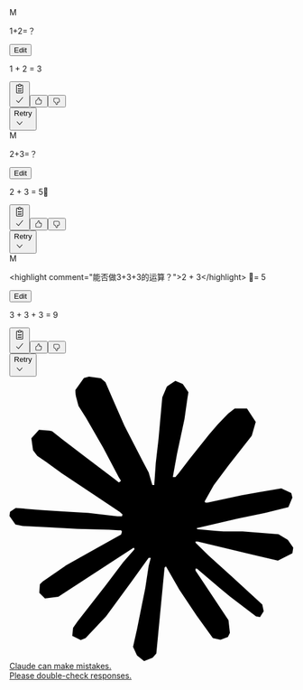 <div class="flex-1  flex  flex-col  gap-3  px-4  max-w-3xl  mx-auto  w-full pt-1"><div data-test-render-count="10"><div class="mb-1 mt-1"><div class="group  relative  inline-flex  gap-2  bg-bg-300  rounded-xl  pl-2.5  py-2.5  break-words  text-text-100  transition-all  max-w-[75ch]  flex-col pr-6" style="opacity: 1; transform: none;"><div class="flex flex-row gap-2"><div class="shrink-0"><div class="flex shrink-0 items-center justify-center rounded-full font-bold select-none h-7 w-7 text-[12px] bg-text-200 text-bg-100">M</div></div><div data-testid="user-message" class="font-ui grid grid-cols-1 gap-2 py-0.5 text-[0.9375rem] leading-6 tracking-tight"><p class="whitespace-pre-wrap break-words">1+2=？</p></div></div><div class="absolute bottom-0 right-2 pointer-events-none" style="transform: none;"><div class="rounded-lg transition min-w-max pointer-events-auto translate-y-4 bg-bg-100/80 backdrop-blur-sm translate-x-1 group-hover:translate-x-0.5 border-0.5 border-border-300 p-0.5 shadow-sm opacity-0 group-hover:opacity-100"><div class="text-text-300 flex items-stretch justify-between"><button class="inline-flex
  items-center
  justify-center
  relative
  shrink-0
  can-focus
  select-none
  disabled:pointer-events-none
  disabled:opacity-50
  disabled:shadow-none
  disabled:drop-shadow-none text-text-300
          border-transparent
          transition
          font-ui
          tracking-tight
          duration-300
          ease-[cubic-bezier(0.165,0.85,0.45,1)]
          hover:bg-bg-300
          aria-checked:bg-bg-400
          aria-expanded:bg-bg-400
          hover:text-text-100
          aria-pressed:text-text-100
          aria-checked:text-text-100
          aria-expanded:text-text-100 h-8 rounded-md px-3 min-w-[4rem] active:scale-[0.985] whitespace-nowrap !text-xs !font-base !px-2 !h-7 !min-w-0" type="button">Edit</button><div class="flex items-center"></div></div></div></div></div></div></div><div data-test-render-count="10"><div style="height: auto; opacity: 1; transform: none;"><div data-is-streaming="false" class="group  relative  -tracking-[0.015em] pb-8" style="opacity: 1; transform: none;"><div class="font-claude-response  relative  leading-[1.65rem]  [&amp;_pre&gt;div]:bg-bg-000/50  [&amp;_pre&gt;div]:border-0.5  [&amp;_pre&gt;div]:border-border-400  [&amp;_.ignore-pre-bg&gt;div]:bg-transparent  [&amp;&gt;div&gt;div&gt;:is(p,blockquote,h1,h2,h3,h4,h5,h6)]:pl-2  [&amp;&gt;div&gt;div&gt;:is(p,blockquote,ul,ol,h1,h2,h3,h4,h5,h6)]:pr-8"><div><div class="grid-cols-1 grid gap-2.5 [&amp;_&gt;_*]:min-w-0"><p class="whitespace-normal break-words">1 + 2 = 3</p></div></div><div class="flex flex-col gap-2 py-2"></div></div><div class="absolute bottom-0 right-2 pointer-events-none" style="transform: none;"><div class="rounded-lg transition min-w-max pointer-events-auto translate-x-2 opacity-0 group-hover:opacity-100"><div class="text-text-300 flex items-stretch justify-between"><button class="inline-flex
  items-center
  justify-center
  relative
  shrink-0
  can-focus
  select-none
  disabled:pointer-events-none
  disabled:opacity-50
  disabled:shadow-none
  disabled:drop-shadow-none text-text-300
          border-transparent
          transition
          font-ui
          tracking-tight
          duration-300
          ease-[cubic-bezier(0.165,0.85,0.45,1)]
          hover:bg-bg-300
          aria-checked:bg-bg-400
          aria-expanded:bg-bg-400
          hover:text-text-100
          aria-pressed:text-text-100
          aria-checked:text-text-100
          aria-expanded:text-text-100 h-8 w-8 rounded-md active:scale-95 select-auto" type="button" data-testid="action-bar-copy" data-state="closed" data-ai-highlight-enhanced="true"><div><div class="relative"><div class="flex items-center justify-center transition-all opacity-100 scale-100" style="width: 20px; height: 20px;"><svg width="20" height="20" viewBox="0 0 20 20" fill="currentColor" xmlns="http://www.w3.org/2000/svg" class="shrink-0 transition-all opacity-100 scale-100" aria-hidden="true"><path d="M10 1.5C11.1097 1.5 12.0758 2.10424 12.5947 3H14.5C15.3284 3 16 3.67157 16 4.5V16.5C16 17.3284 15.3284 18 14.5 18H5.5C4.67157 18 4 17.3284 4 16.5V4.5C4 3.67157 4.67157 3 5.5 3H7.40527C7.92423 2.10424 8.89028 1.5 10 1.5ZM5.5 4C5.22386 4 5 4.22386 5 4.5V16.5C5 16.7761 5.22386 17 5.5 17H14.5C14.7761 17 15 16.7761 15 16.5V4.5C15 4.22386 14.7761 4 14.5 4H12.958C12.9853 4.16263 13 4.32961 13 4.5V5.5C13 5.77614 12.7761 6 12.5 6H7.5C7.22386 6 7 5.77614 7 5.5V4.5C7 4.32961 7.0147 4.16263 7.04199 4H5.5ZM12.54 13.3037C12.6486 13.05 12.9425 12.9317 13.1963 13.04C13.45 13.1486 13.5683 13.4425 13.46 13.6963C13.1651 14.3853 12.589 15 11.7998 15C11.3132 14.9999 10.908 14.7663 10.5996 14.4258C10.2913 14.7661 9.88667 14.9999 9.40039 15C8.91365 15 8.50769 14.7665 8.19922 14.4258C7.89083 14.7661 7.48636 15 7 15C6.72386 15 6.5 14.7761 6.5 14.5C6.5 14.2239 6.72386 14 7 14C7.21245 14 7.51918 13.8199 7.74023 13.3037L7.77441 13.2373C7.86451 13.0913 8.02513 13 8.2002 13C8.40022 13.0001 8.58145 13.1198 8.66016 13.3037C8.88121 13.8198 9.18796 14 9.40039 14C9.61284 13.9998 9.9197 13.8197 10.1406 13.3037L10.1748 13.2373C10.2649 13.0915 10.4248 13.0001 10.5996 13C10.7997 13 10.9808 13.1198 11.0596 13.3037C11.2806 13.8198 11.5874 13.9999 11.7998 14C12.0122 14 12.319 13.8198 12.54 13.3037ZM12.54 9.30371C12.6486 9.05001 12.9425 8.93174 13.1963 9.04004C13.45 9.14863 13.5683 9.44253 13.46 9.69629C13.1651 10.3853 12.589 11 11.7998 11C11.3132 10.9999 10.908 10.7663 10.5996 10.4258C10.2913 10.7661 9.88667 10.9999 9.40039 11C8.91365 11 8.50769 10.7665 8.19922 10.4258C7.89083 10.7661 7.48636 11 7 11C6.72386 11 6.5 10.7761 6.5 10.5C6.5 10.2239 6.72386 10 7 10C7.21245 10 7.51918 9.8199 7.74023 9.30371L7.77441 9.2373C7.86451 9.09126 8.02513 9 8.2002 9C8.40022 9.00008 8.58145 9.11981 8.66016 9.30371C8.88121 9.8198 9.18796 10 9.40039 10C9.61284 9.99978 9.9197 9.81969 10.1406 9.30371L10.1748 9.2373C10.2649 9.09147 10.4248 9.00014 10.5996 9C10.7997 9 10.9808 9.11975 11.0596 9.30371C11.2806 9.8198 11.5874 9.99989 11.7998 10C12.0122 10 12.319 9.81985 12.54 9.30371ZM10 2.5C8.89543 2.5 8 3.39543 8 4.5V5H12V4.5C12 3.39543 11.1046 2.5 10 2.5Z"></path></svg></div><div class="flex items-center justify-center absolute top-0 left-0 transition-all opacity-0 scale-50" style="width: 20px; height: 20px;"><svg width="20" height="20" viewBox="0 0 20 20" fill="currentColor" xmlns="http://www.w3.org/2000/svg" class="shrink-0 absolute top-0 left-0 transition-all opacity-0 scale-50" aria-hidden="true"><path d="M15.1883 5.10908C15.3699 4.96398 15.6346 4.96153 15.8202 5.11592C16.0056 5.27067 16.0504 5.53125 15.9403 5.73605L15.8836 5.82003L8.38354 14.8202C8.29361 14.9279 8.16242 14.9925 8.02221 14.9989C7.88203 15.0051 7.74545 14.9526 7.64622 14.8534L4.14617 11.3533L4.08172 11.2752C3.95384 11.0811 3.97542 10.817 4.14617 10.6463C4.31693 10.4755 4.58105 10.4539 4.77509 10.5818L4.85321 10.6463L7.96556 13.7586L15.1161 5.1794L15.1883 5.10908Z"></path></svg></div></div></div></button><button class="inline-flex
  items-center
  justify-center
  relative
  shrink-0
  can-focus
  select-none
  disabled:pointer-events-none
  disabled:opacity-50
  disabled:shadow-none
  disabled:drop-shadow-none text-text-300
          border-transparent
          transition
          font-ui
          tracking-tight
          duration-300
          ease-[cubic-bezier(0.165,0.85,0.45,1)]
          hover:bg-bg-300
          aria-checked:bg-bg-400
          aria-expanded:bg-bg-400
          hover:text-text-100
          aria-pressed:text-text-100
          aria-checked:text-text-100
          aria-expanded:text-text-100 h-8 w-8 rounded-md active:scale-95 select-auto" type="button" data-state="closed"><div class="flex items-center justify-center" style="width: 16px; height: 16px;"><svg width="20" height="20" viewBox="0 0 20 20" fill="currentColor" xmlns="http://www.w3.org/2000/svg" class="shrink-0" aria-hidden="true"><path d="M9.56055 2C11.1381 2.00009 12.3211 3.44332 12.0117 4.99023L11.6094 7H13.8438C15.5431 7 16.836 8.52594 16.5566 10.2021L15.876 14.2842C15.6148 15.8513 14.2586 17 12.6699 17H4.5C3.67157 17 3 16.3284 3 15.5V9.23828C3.00013 8.57996 3.4294 7.99838 4.05859 7.80469L5.19824 7.4541L5.33789 7.40723C6.02983 7.15302 6.59327 6.63008 6.89746 5.9541L8.41113 2.58984L8.48047 2.46094C8.66235 2.17643 8.97898 2.00002 9.32324 2H9.56055ZM7.80957 6.36523C7.39486 7.2867 6.62674 7.99897 5.68359 8.3457L5.49219 8.41016L4.35254 8.76074C4.14305 8.82539 4.00013 9.01904 4 9.23828V15.5C4 15.7761 4.22386 16 4.5 16H12.6699C13.7697 16 14.7087 15.2049 14.8896 14.1201L15.5703 10.0381C15.7481 8.97141 14.9251 8 13.8438 8H11C10.8503 8 10.7083 7.9331 10.6133 7.81738C10.5184 7.70164 10.4805 7.54912 10.5098 7.40234L11.0312 4.79395C11.2167 3.86589 10.507 3.00009 9.56055 3H9.32324L7.80957 6.36523Z"></path></svg></div></button><button class="inline-flex
  items-center
  justify-center
  relative
  shrink-0
  can-focus
  select-none
  disabled:pointer-events-none
  disabled:opacity-50
  disabled:shadow-none
  disabled:drop-shadow-none text-text-300
          border-transparent
          transition
          font-ui
          tracking-tight
          duration-300
          ease-[cubic-bezier(0.165,0.85,0.45,1)]
          hover:bg-bg-300
          aria-checked:bg-bg-400
          aria-expanded:bg-bg-400
          hover:text-text-100
          aria-pressed:text-text-100
          aria-checked:text-text-100
          aria-expanded:text-text-100 h-8 w-8 rounded-md active:scale-95 select-auto" type="button" data-state="closed"><div class="flex items-center justify-center" style="width: 16px; height: 16px;"><svg width="20" height="20" viewBox="0 0 20 20" fill="currentColor" xmlns="http://www.w3.org/2000/svg" class="shrink-0" aria-hidden="true"><path d="M12.6699 3C14.2586 3 15.6148 4.14871 15.876 5.71582L16.5566 9.79785C16.836 11.4741 15.5431 13 13.8438 13H11.6094L12.0117 15.0098C12.3211 16.5567 11.1381 17.9999 9.56055 18H9.32324C8.97898 18 8.66235 17.8236 8.48047 17.5391L8.41113 17.4102L6.89746 14.0459C6.59327 13.3699 6.02983 12.847 5.33789 12.5928L5.19824 12.5459L4.05859 12.1953C3.4294 12.0016 3.00013 11.42 3 10.7617V4.5C3 3.67157 3.67157 3 4.5 3H12.6699ZM4.5 4C4.22386 4 4 4.22386 4 4.5V10.7617C4.00013 10.981 4.14305 11.1746 4.35254 11.2393L5.49219 11.5898L5.68359 11.6543C6.62674 12.001 7.39486 12.7133 7.80957 13.6348L9.32324 17H9.56055C10.507 16.9999 11.2167 16.1341 11.0312 15.2061L10.5098 12.5977C10.4805 12.4509 10.5184 12.2984 10.6133 12.1826C10.7083 12.0669 10.8503 12 11 12H13.8438C14.9251 12 15.7481 11.0286 15.5703 9.96191L14.8896 5.87988C14.7087 4.79508 13.7697 4 12.6699 4H4.5Z"></path></svg></div></button><div class="flex items-center"><button class="inline-flex
  items-center
  justify-center
  relative
  shrink-0
  can-focus
  select-none
  disabled:pointer-events-none
  disabled:opacity-50
  disabled:shadow-none
  disabled:drop-shadow-none text-text-300
          border-transparent
          transition
          font-ui
          tracking-tight
          duration-300
          ease-[cubic-bezier(0.165,0.85,0.45,1)]
          hover:bg-bg-300
          aria-checked:bg-bg-400
          aria-expanded:bg-bg-400
          hover:text-text-100
          aria-pressed:text-text-100
          aria-checked:text-text-100
          aria-expanded:text-text-100 h-8 rounded-md px-3 min-w-[4rem] active:scale-[0.985] whitespace-nowrap !text-xs pl-2.5 pr-2 gap-1 !font-base select-none !pl-2 !pr-1" type="button" id="radix-_r_2r_" aria-haspopup="menu" aria-expanded="false" data-state="closed">Retry<div class="flex items-center justify-center text-text-500" style="width: 20px; height: 20px;"><svg width="20" height="20" viewBox="0 0 20 20" fill="currentColor" xmlns="http://www.w3.org/2000/svg" class="shrink-0 text-text-500" aria-hidden="true"><path d="M14.128 7.16482C14.3126 6.95983 14.6298 6.94336 14.835 7.12771C15.0402 7.31242 15.0567 7.62952 14.8721 7.83477L10.372 12.835L10.2939 12.9053C10.2093 12.9667 10.1063 13 9.99995 13C9.85833 12.9999 9.72264 12.9402 9.62788 12.835L5.12778 7.83477L5.0682 7.75273C4.95072 7.55225 4.98544 7.28926 5.16489 7.12771C5.34445 6.96617 5.60969 6.95939 5.79674 7.09744L5.87193 7.16482L9.99995 11.7519L14.128 7.16482Z"></path></svg></div></button></div></div></div></div></div></div></div><div data-test-render-count="10"><div class="mb-1 mt-1"><div class="group  relative  inline-flex  gap-2  bg-bg-300  rounded-xl  pl-2.5  py-2.5  break-words  text-text-100  transition-all  max-w-[75ch]  flex-col pr-6" style="opacity: 1; transform: none;"><div class="flex flex-row gap-2"><div class="shrink-0"><div class="flex shrink-0 items-center justify-center rounded-full font-bold select-none h-7 w-7 text-[12px] bg-text-200 text-bg-100">M</div></div><div data-testid="user-message" class="font-ui grid grid-cols-1 gap-2 py-0.5 text-[0.9375rem] leading-6 tracking-tight"><p class="whitespace-pre-wrap break-words">2+3=？</p></div></div><div class="absolute bottom-0 right-2 pointer-events-none" style="transform: none;"><div class="rounded-lg transition min-w-max pointer-events-auto translate-y-4 bg-bg-100/80 backdrop-blur-sm translate-x-1 group-hover:translate-x-0.5 border-0.5 border-border-300 p-0.5 shadow-sm opacity-0 group-hover:opacity-100"><div class="text-text-300 flex items-stretch justify-between"><button class="inline-flex
  items-center
  justify-center
  relative
  shrink-0
  can-focus
  select-none
  disabled:pointer-events-none
  disabled:opacity-50
  disabled:shadow-none
  disabled:drop-shadow-none text-text-300
          border-transparent
          transition
          font-ui
          tracking-tight
          duration-300
          ease-[cubic-bezier(0.165,0.85,0.45,1)]
          hover:bg-bg-300
          aria-checked:bg-bg-400
          aria-expanded:bg-bg-400
          hover:text-text-100
          aria-pressed:text-text-100
          aria-checked:text-text-100
          aria-expanded:text-text-100 h-8 rounded-md px-3 min-w-[4rem] active:scale-[0.985] whitespace-nowrap !text-xs !font-base !px-2 !h-7 !min-w-0" type="button">Edit</button><div class="flex items-center"></div></div></div></div></div></div></div><div data-test-render-count="10"><div style="height: auto; opacity: 1; transform: none;"><div data-is-streaming="false" class="group  relative  -tracking-[0.015em] pb-8" style="opacity: 1; transform: none;"><div class="font-claude-response  relative  leading-[1.65rem]  [&amp;_pre&gt;div]:bg-bg-000/50  [&amp;_pre&gt;div]:border-0.5  [&amp;_pre&gt;div]:border-border-400  [&amp;_.ignore-pre-bg&gt;div]:bg-transparent  [&amp;&gt;div&gt;div&gt;:is(p,blockquote,h1,h2,h3,h4,h5,h6)]:pl-2  [&amp;&gt;div&gt;div&gt;:is(p,blockquote,ul,ol,h1,h2,h3,h4,h5,h6)]:pr-8"><div><div class="grid-cols-1 grid gap-2.5 [&amp;_&gt;_*]:min-w-0"><p class="whitespace-normal break-words">2 + 3 = 5<span class="ai-comment-indicator" data-highlight-id="1" title="🔖 的撒范德萨">🔖</span></p></div></div><div class="flex flex-col gap-2 py-2"></div></div><div class="absolute bottom-0 right-2 pointer-events-none" style="transform: none;"><div class="rounded-lg transition min-w-max pointer-events-auto translate-x-2 opacity-0 group-hover:opacity-100"><div class="text-text-300 flex items-stretch justify-between"><button class="inline-flex
  items-center
  justify-center
  relative
  shrink-0
  can-focus
  select-none
  disabled:pointer-events-none
  disabled:opacity-50
  disabled:shadow-none
  disabled:drop-shadow-none text-text-300
          border-transparent
          transition
          font-ui
          tracking-tight
          duration-300
          ease-[cubic-bezier(0.165,0.85,0.45,1)]
          hover:bg-bg-300
          aria-checked:bg-bg-400
          aria-expanded:bg-bg-400
          hover:text-text-100
          aria-pressed:text-text-100
          aria-checked:text-text-100
          aria-expanded:text-text-100 h-8 w-8 rounded-md active:scale-95 select-auto" type="button" data-testid="action-bar-copy" data-state="closed" data-ai-highlight-enhanced="true"><div><div class="relative"><div class="flex items-center justify-center transition-all opacity-100 scale-100" style="width: 20px; height: 20px;"><svg width="20" height="20" viewBox="0 0 20 20" fill="currentColor" xmlns="http://www.w3.org/2000/svg" class="shrink-0 transition-all opacity-100 scale-100" aria-hidden="true"><path d="M10 1.5C11.1097 1.5 12.0758 2.10424 12.5947 3H14.5C15.3284 3 16 3.67157 16 4.5V16.5C16 17.3284 15.3284 18 14.5 18H5.5C4.67157 18 4 17.3284 4 16.5V4.5C4 3.67157 4.67157 3 5.5 3H7.40527C7.92423 2.10424 8.89028 1.5 10 1.5ZM5.5 4C5.22386 4 5 4.22386 5 4.5V16.5C5 16.7761 5.22386 17 5.5 17H14.5C14.7761 17 15 16.7761 15 16.5V4.5C15 4.22386 14.7761 4 14.5 4H12.958C12.9853 4.16263 13 4.32961 13 4.5V5.5C13 5.77614 12.7761 6 12.5 6H7.5C7.22386 6 7 5.77614 7 5.5V4.5C7 4.32961 7.0147 4.16263 7.04199 4H5.5ZM12.54 13.3037C12.6486 13.05 12.9425 12.9317 13.1963 13.04C13.45 13.1486 13.5683 13.4425 13.46 13.6963C13.1651 14.3853 12.589 15 11.7998 15C11.3132 14.9999 10.908 14.7663 10.5996 14.4258C10.2913 14.7661 9.88667 14.9999 9.40039 15C8.91365 15 8.50769 14.7665 8.19922 14.4258C7.89083 14.7661 7.48636 15 7 15C6.72386 15 6.5 14.7761 6.5 14.5C6.5 14.2239 6.72386 14 7 14C7.21245 14 7.51918 13.8199 7.74023 13.3037L7.77441 13.2373C7.86451 13.0913 8.02513 13 8.2002 13C8.40022 13.0001 8.58145 13.1198 8.66016 13.3037C8.88121 13.8198 9.18796 14 9.40039 14C9.61284 13.9998 9.9197 13.8197 10.1406 13.3037L10.1748 13.2373C10.2649 13.0915 10.4248 13.0001 10.5996 13C10.7997 13 10.9808 13.1198 11.0596 13.3037C11.2806 13.8198 11.5874 13.9999 11.7998 14C12.0122 14 12.319 13.8198 12.54 13.3037ZM12.54 9.30371C12.6486 9.05001 12.9425 8.93174 13.1963 9.04004C13.45 9.14863 13.5683 9.44253 13.46 9.69629C13.1651 10.3853 12.589 11 11.7998 11C11.3132 10.9999 10.908 10.7663 10.5996 10.4258C10.2913 10.7661 9.88667 10.9999 9.40039 11C8.91365 11 8.50769 10.7665 8.19922 10.4258C7.89083 10.7661 7.48636 11 7 11C6.72386 11 6.5 10.7761 6.5 10.5C6.5 10.2239 6.72386 10 7 10C7.21245 10 7.51918 9.8199 7.74023 9.30371L7.77441 9.2373C7.86451 9.09126 8.02513 9 8.2002 9C8.40022 9.00008 8.58145 9.11981 8.66016 9.30371C8.88121 9.8198 9.18796 10 9.40039 10C9.61284 9.99978 9.9197 9.81969 10.1406 9.30371L10.1748 9.2373C10.2649 9.09147 10.4248 9.00014 10.5996 9C10.7997 9 10.9808 9.11975 11.0596 9.30371C11.2806 9.8198 11.5874 9.99989 11.7998 10C12.0122 10 12.319 9.81985 12.54 9.30371ZM10 2.5C8.89543 2.5 8 3.39543 8 4.5V5H12V4.5C12 3.39543 11.1046 2.5 10 2.5Z"></path></svg></div><div class="flex items-center justify-center absolute top-0 left-0 transition-all opacity-0 scale-50" style="width: 20px; height: 20px;"><svg width="20" height="20" viewBox="0 0 20 20" fill="currentColor" xmlns="http://www.w3.org/2000/svg" class="shrink-0 absolute top-0 left-0 transition-all opacity-0 scale-50" aria-hidden="true"><path d="M15.1883 5.10908C15.3699 4.96398 15.6346 4.96153 15.8202 5.11592C16.0056 5.27067 16.0504 5.53125 15.9403 5.73605L15.8836 5.82003L8.38354 14.8202C8.29361 14.9279 8.16242 14.9925 8.02221 14.9989C7.88203 15.0051 7.74545 14.9526 7.64622 14.8534L4.14617 11.3533L4.08172 11.2752C3.95384 11.0811 3.97542 10.817 4.14617 10.6463C4.31693 10.4755 4.58105 10.4539 4.77509 10.5818L4.85321 10.6463L7.96556 13.7586L15.1161 5.1794L15.1883 5.10908Z"></path></svg></div></div></div></button><button class="inline-flex
  items-center
  justify-center
  relative
  shrink-0
  can-focus
  select-none
  disabled:pointer-events-none
  disabled:opacity-50
  disabled:shadow-none
  disabled:drop-shadow-none text-text-300
          border-transparent
          transition
          font-ui
          tracking-tight
          duration-300
          ease-[cubic-bezier(0.165,0.85,0.45,1)]
          hover:bg-bg-300
          aria-checked:bg-bg-400
          aria-expanded:bg-bg-400
          hover:text-text-100
          aria-pressed:text-text-100
          aria-checked:text-text-100
          aria-expanded:text-text-100 h-8 w-8 rounded-md active:scale-95 select-auto" type="button" data-state="closed"><div class="flex items-center justify-center" style="width: 16px; height: 16px;"><svg width="20" height="20" viewBox="0 0 20 20" fill="currentColor" xmlns="http://www.w3.org/2000/svg" class="shrink-0" aria-hidden="true"><path d="M9.56055 2C11.1381 2.00009 12.3211 3.44332 12.0117 4.99023L11.6094 7H13.8438C15.5431 7 16.836 8.52594 16.5566 10.2021L15.876 14.2842C15.6148 15.8513 14.2586 17 12.6699 17H4.5C3.67157 17 3 16.3284 3 15.5V9.23828C3.00013 8.57996 3.4294 7.99838 4.05859 7.80469L5.19824 7.4541L5.33789 7.40723C6.02983 7.15302 6.59327 6.63008 6.89746 5.9541L8.41113 2.58984L8.48047 2.46094C8.66235 2.17643 8.97898 2.00002 9.32324 2H9.56055ZM7.80957 6.36523C7.39486 7.2867 6.62674 7.99897 5.68359 8.3457L5.49219 8.41016L4.35254 8.76074C4.14305 8.82539 4.00013 9.01904 4 9.23828V15.5C4 15.7761 4.22386 16 4.5 16H12.6699C13.7697 16 14.7087 15.2049 14.8896 14.1201L15.5703 10.0381C15.7481 8.97141 14.9251 8 13.8438 8H11C10.8503 8 10.7083 7.9331 10.6133 7.81738C10.5184 7.70164 10.4805 7.54912 10.5098 7.40234L11.0312 4.79395C11.2167 3.86589 10.507 3.00009 9.56055 3H9.32324L7.80957 6.36523Z"></path></svg></div></button><button class="inline-flex
  items-center
  justify-center
  relative
  shrink-0
  can-focus
  select-none
  disabled:pointer-events-none
  disabled:opacity-50
  disabled:shadow-none
  disabled:drop-shadow-none text-text-300
          border-transparent
          transition
          font-ui
          tracking-tight
          duration-300
          ease-[cubic-bezier(0.165,0.85,0.45,1)]
          hover:bg-bg-300
          aria-checked:bg-bg-400
          aria-expanded:bg-bg-400
          hover:text-text-100
          aria-pressed:text-text-100
          aria-checked:text-text-100
          aria-expanded:text-text-100 h-8 w-8 rounded-md active:scale-95 select-auto" type="button" data-state="closed"><div class="flex items-center justify-center" style="width: 16px; height: 16px;"><svg width="20" height="20" viewBox="0 0 20 20" fill="currentColor" xmlns="http://www.w3.org/2000/svg" class="shrink-0" aria-hidden="true"><path d="M12.6699 3C14.2586 3 15.6148 4.14871 15.876 5.71582L16.5566 9.79785C16.836 11.4741 15.5431 13 13.8438 13H11.6094L12.0117 15.0098C12.3211 16.5567 11.1381 17.9999 9.56055 18H9.32324C8.97898 18 8.66235 17.8236 8.48047 17.5391L8.41113 17.4102L6.89746 14.0459C6.59327 13.3699 6.02983 12.847 5.33789 12.5928L5.19824 12.5459L4.05859 12.1953C3.4294 12.0016 3.00013 11.42 3 10.7617V4.5C3 3.67157 3.67157 3 4.5 3H12.6699ZM4.5 4C4.22386 4 4 4.22386 4 4.5V10.7617C4.00013 10.981 4.14305 11.1746 4.35254 11.2393L5.49219 11.5898L5.68359 11.6543C6.62674 12.001 7.39486 12.7133 7.80957 13.6348L9.32324 17H9.56055C10.507 16.9999 11.2167 16.1341 11.0312 15.2061L10.5098 12.5977C10.4805 12.4509 10.5184 12.2984 10.6133 12.1826C10.7083 12.0669 10.8503 12 11 12H13.8438C14.9251 12 15.7481 11.0286 15.5703 9.96191L14.8896 5.87988C14.7087 4.79508 13.7697 4 12.6699 4H4.5Z"></path></svg></div></button><div class="flex items-center"><button class="inline-flex
  items-center
  justify-center
  relative
  shrink-0
  can-focus
  select-none
  disabled:pointer-events-none
  disabled:opacity-50
  disabled:shadow-none
  disabled:drop-shadow-none text-text-300
          border-transparent
          transition
          font-ui
          tracking-tight
          duration-300
          ease-[cubic-bezier(0.165,0.85,0.45,1)]
          hover:bg-bg-300
          aria-checked:bg-bg-400
          aria-expanded:bg-bg-400
          hover:text-text-100
          aria-pressed:text-text-100
          aria-checked:text-text-100
          aria-expanded:text-text-100 h-8 rounded-md px-3 min-w-[4rem] active:scale-[0.985] whitespace-nowrap !text-xs pl-2.5 pr-2 gap-1 !font-base select-none !pl-2 !pr-1" type="button" id="radix-_r_33_" aria-haspopup="menu" aria-expanded="false" data-state="closed">Retry<div class="flex items-center justify-center text-text-500" style="width: 20px; height: 20px;"><svg width="20" height="20" viewBox="0 0 20 20" fill="currentColor" xmlns="http://www.w3.org/2000/svg" class="shrink-0 text-text-500" aria-hidden="true"><path d="M14.128 7.16482C14.3126 6.95983 14.6298 6.94336 14.835 7.12771C15.0402 7.31242 15.0567 7.62952 14.8721 7.83477L10.372 12.835L10.2939 12.9053C10.2093 12.9667 10.1063 13 9.99995 13C9.85833 12.9999 9.72264 12.9402 9.62788 12.835L5.12778 7.83477L5.0682 7.75273C4.95072 7.55225 4.98544 7.28926 5.16489 7.12771C5.34445 6.96617 5.60969 6.95939 5.79674 7.09744L5.87193 7.16482L9.99995 11.7519L14.128 7.16482Z"></path></svg></div></button></div></div></div></div></div></div></div><div data-test-render-count="10"><div class="mb-1 mt-1"><div class="group  relative  inline-flex  gap-2  bg-bg-300  rounded-xl  pl-2.5  py-2.5  break-words  text-text-100  transition-all  max-w-[75ch]  flex-col pr-6" style="opacity: 1; transform: none;"><div class="flex flex-row gap-2"><div class="shrink-0"><div class="flex shrink-0 items-center justify-center rounded-full font-bold select-none h-7 w-7 text-[12px] bg-text-200 text-bg-100">M</div></div><div data-testid="user-message" class="font-ui grid grid-cols-1 gap-2 py-0.5 text-[0.9375rem] leading-6 tracking-tight"><p class="whitespace-pre-wrap break-words">&lt;highlight comment="能否做3+3+3的运算？"&gt;2 + 3&lt;/highlight&gt; 🔖= 5</p></div></div><div class="absolute bottom-0 right-2 pointer-events-none" style="transform: none;"><div class="rounded-lg transition min-w-max pointer-events-auto translate-y-4 bg-bg-100/80 backdrop-blur-sm translate-x-1 group-hover:translate-x-0.5 border-0.5 border-border-300 p-0.5 shadow-sm opacity-0 group-hover:opacity-100"><div class="text-text-300 flex items-stretch justify-between"><button class="inline-flex
  items-center
  justify-center
  relative
  shrink-0
  can-focus
  select-none
  disabled:pointer-events-none
  disabled:opacity-50
  disabled:shadow-none
  disabled:drop-shadow-none text-text-300
          border-transparent
          transition
          font-ui
          tracking-tight
          duration-300
          ease-[cubic-bezier(0.165,0.85,0.45,1)]
          hover:bg-bg-300
          aria-checked:bg-bg-400
          aria-expanded:bg-bg-400
          hover:text-text-100
          aria-pressed:text-text-100
          aria-checked:text-text-100
          aria-expanded:text-text-100 h-8 rounded-md px-3 min-w-[4rem] active:scale-[0.985] whitespace-nowrap !text-xs !font-base !px-2 !h-7 !min-w-0" type="button">Edit</button><div class="flex items-center"></div></div></div></div></div></div></div><div data-test-render-count="1"><div style="height: auto; opacity: 1; transform: none;"><div data-is-streaming="false" class="group  relative  -tracking-[0.015em] pb-3" style="opacity: 1; transform: none;"><div class="font-claude-response  relative  leading-[1.65rem]  [&amp;_pre&gt;div]:bg-bg-000/50  [&amp;_pre&gt;div]:border-0.5  [&amp;_pre&gt;div]:border-border-400  [&amp;_.ignore-pre-bg&gt;div]:bg-transparent  [&amp;&gt;div&gt;div&gt;:is(p,blockquote,h1,h2,h3,h4,h5,h6)]:pl-2  [&amp;&gt;div&gt;div&gt;:is(p,blockquote,ul,ol,h1,h2,h3,h4,h5,h6)]:pr-8"><div><div class="grid-cols-1 grid gap-2.5 [&amp;_&gt;_*]:min-w-0"><p class="whitespace-normal break-words">3 + 3 + 3 = 9</p></div></div><div class="flex flex-col gap-2 py-2"></div></div><div class="absolute bottom-0 right-2 pointer-events-none" style="transform: none;"><div class="rounded-lg transition min-w-max pointer-events-auto translate-x-2 translate-y-full pt-2"><div class="text-text-300 flex items-stretch justify-between"><button class="inline-flex
  items-center
  justify-center
  relative
  shrink-0
  can-focus
  select-none
  disabled:pointer-events-none
  disabled:opacity-50
  disabled:shadow-none
  disabled:drop-shadow-none text-text-300
          border-transparent
          transition
          font-ui
          tracking-tight
          duration-300
          ease-[cubic-bezier(0.165,0.85,0.45,1)]
          hover:bg-bg-300
          aria-checked:bg-bg-400
          aria-expanded:bg-bg-400
          hover:text-text-100
          aria-pressed:text-text-100
          aria-checked:text-text-100
          aria-expanded:text-text-100 h-8 w-8 rounded-md active:scale-95 select-auto" type="button" data-testid="action-bar-copy" data-state="closed" data-ai-highlight-enhanced="true"><div><div class="relative"><div class="flex items-center justify-center transition-all opacity-100 scale-100" style="width: 20px; height: 20px;"><svg width="20" height="20" viewBox="0 0 20 20" fill="currentColor" xmlns="http://www.w3.org/2000/svg" class="shrink-0 transition-all opacity-100 scale-100" aria-hidden="true"><path d="M10 1.5C11.1097 1.5 12.0758 2.10424 12.5947 3H14.5C15.3284 3 16 3.67157 16 4.5V16.5C16 17.3284 15.3284 18 14.5 18H5.5C4.67157 18 4 17.3284 4 16.5V4.5C4 3.67157 4.67157 3 5.5 3H7.40527C7.92423 2.10424 8.89028 1.5 10 1.5ZM5.5 4C5.22386 4 5 4.22386 5 4.5V16.5C5 16.7761 5.22386 17 5.5 17H14.5C14.7761 17 15 16.7761 15 16.5V4.5C15 4.22386 14.7761 4 14.5 4H12.958C12.9853 4.16263 13 4.32961 13 4.5V5.5C13 5.77614 12.7761 6 12.5 6H7.5C7.22386 6 7 5.77614 7 5.5V4.5C7 4.32961 7.0147 4.16263 7.04199 4H5.5ZM12.54 13.3037C12.6486 13.05 12.9425 12.9317 13.1963 13.04C13.45 13.1486 13.5683 13.4425 13.46 13.6963C13.1651 14.3853 12.589 15 11.7998 15C11.3132 14.9999 10.908 14.7663 10.5996 14.4258C10.2913 14.7661 9.88667 14.9999 9.40039 15C8.91365 15 8.50769 14.7665 8.19922 14.4258C7.89083 14.7661 7.48636 15 7 15C6.72386 15 6.5 14.7761 6.5 14.5C6.5 14.2239 6.72386 14 7 14C7.21245 14 7.51918 13.8199 7.74023 13.3037L7.77441 13.2373C7.86451 13.0913 8.02513 13 8.2002 13C8.40022 13.0001 8.58145 13.1198 8.66016 13.3037C8.88121 13.8198 9.18796 14 9.40039 14C9.61284 13.9998 9.9197 13.8197 10.1406 13.3037L10.1748 13.2373C10.2649 13.0915 10.4248 13.0001 10.5996 13C10.7997 13 10.9808 13.1198 11.0596 13.3037C11.2806 13.8198 11.5874 13.9999 11.7998 14C12.0122 14 12.319 13.8198 12.54 13.3037ZM12.54 9.30371C12.6486 9.05001 12.9425 8.93174 13.1963 9.04004C13.45 9.14863 13.5683 9.44253 13.46 9.69629C13.1651 10.3853 12.589 11 11.7998 11C11.3132 10.9999 10.908 10.7663 10.5996 10.4258C10.2913 10.7661 9.88667 10.9999 9.40039 11C8.91365 11 8.50769 10.7665 8.19922 10.4258C7.89083 10.7661 7.48636 11 7 11C6.72386 11 6.5 10.7761 6.5 10.5C6.5 10.2239 6.72386 10 7 10C7.21245 10 7.51918 9.8199 7.74023 9.30371L7.77441 9.2373C7.86451 9.09126 8.02513 9 8.2002 9C8.40022 9.00008 8.58145 9.11981 8.66016 9.30371C8.88121 9.8198 9.18796 10 9.40039 10C9.61284 9.99978 9.9197 9.81969 10.1406 9.30371L10.1748 9.2373C10.2649 9.09147 10.4248 9.00014 10.5996 9C10.7997 9 10.9808 9.11975 11.0596 9.30371C11.2806 9.8198 11.5874 9.99989 11.7998 10C12.0122 10 12.319 9.81985 12.54 9.30371ZM10 2.5C8.89543 2.5 8 3.39543 8 4.5V5H12V4.5C12 3.39543 11.1046 2.5 10 2.5Z"></path></svg></div><div class="flex items-center justify-center absolute top-0 left-0 transition-all opacity-0 scale-50" style="width: 20px; height: 20px;"><svg width="20" height="20" viewBox="0 0 20 20" fill="currentColor" xmlns="http://www.w3.org/2000/svg" class="shrink-0 absolute top-0 left-0 transition-all opacity-0 scale-50" aria-hidden="true"><path d="M15.1883 5.10908C15.3699 4.96398 15.6346 4.96153 15.8202 5.11592C16.0056 5.27067 16.0504 5.53125 15.9403 5.73605L15.8836 5.82003L8.38354 14.8202C8.29361 14.9279 8.16242 14.9925 8.02221 14.9989C7.88203 15.0051 7.74545 14.9526 7.64622 14.8534L4.14617 11.3533L4.08172 11.2752C3.95384 11.0811 3.97542 10.817 4.14617 10.6463C4.31693 10.4755 4.58105 10.4539 4.77509 10.5818L4.85321 10.6463L7.96556 13.7586L15.1161 5.1794L15.1883 5.10908Z"></path></svg></div></div></div></button><button class="inline-flex
  items-center
  justify-center
  relative
  shrink-0
  can-focus
  select-none
  disabled:pointer-events-none
  disabled:opacity-50
  disabled:shadow-none
  disabled:drop-shadow-none text-text-300
          border-transparent
          transition
          font-ui
          tracking-tight
          duration-300
          ease-[cubic-bezier(0.165,0.85,0.45,1)]
          hover:bg-bg-300
          aria-checked:bg-bg-400
          aria-expanded:bg-bg-400
          hover:text-text-100
          aria-pressed:text-text-100
          aria-checked:text-text-100
          aria-expanded:text-text-100 h-8 w-8 rounded-md active:scale-95 select-auto" type="button" data-state="closed"><div class="flex items-center justify-center" style="width: 16px; height: 16px;"><svg width="20" height="20" viewBox="0 0 20 20" fill="currentColor" xmlns="http://www.w3.org/2000/svg" class="shrink-0" aria-hidden="true"><path d="M9.56055 2C11.1381 2.00009 12.3211 3.44332 12.0117 4.99023L11.6094 7H13.8438C15.5431 7 16.836 8.52594 16.5566 10.2021L15.876 14.2842C15.6148 15.8513 14.2586 17 12.6699 17H4.5C3.67157 17 3 16.3284 3 15.5V9.23828C3.00013 8.57996 3.4294 7.99838 4.05859 7.80469L5.19824 7.4541L5.33789 7.40723C6.02983 7.15302 6.59327 6.63008 6.89746 5.9541L8.41113 2.58984L8.48047 2.46094C8.66235 2.17643 8.97898 2.00002 9.32324 2H9.56055ZM7.80957 6.36523C7.39486 7.2867 6.62674 7.99897 5.68359 8.3457L5.49219 8.41016L4.35254 8.76074C4.14305 8.82539 4.00013 9.01904 4 9.23828V15.5C4 15.7761 4.22386 16 4.5 16H12.6699C13.7697 16 14.7087 15.2049 14.8896 14.1201L15.5703 10.0381C15.7481 8.97141 14.9251 8 13.8438 8H11C10.8503 8 10.7083 7.9331 10.6133 7.81738C10.5184 7.70164 10.4805 7.54912 10.5098 7.40234L11.0312 4.79395C11.2167 3.86589 10.507 3.00009 9.56055 3H9.32324L7.80957 6.36523Z"></path></svg></div></button><button class="inline-flex
  items-center
  justify-center
  relative
  shrink-0
  can-focus
  select-none
  disabled:pointer-events-none
  disabled:opacity-50
  disabled:shadow-none
  disabled:drop-shadow-none text-text-300
          border-transparent
          transition
          font-ui
          tracking-tight
          duration-300
          ease-[cubic-bezier(0.165,0.85,0.45,1)]
          hover:bg-bg-300
          aria-checked:bg-bg-400
          aria-expanded:bg-bg-400
          hover:text-text-100
          aria-pressed:text-text-100
          aria-checked:text-text-100
          aria-expanded:text-text-100 h-8 w-8 rounded-md active:scale-95 select-auto" type="button" data-state="closed"><div class="flex items-center justify-center" style="width: 16px; height: 16px;"><svg width="20" height="20" viewBox="0 0 20 20" fill="currentColor" xmlns="http://www.w3.org/2000/svg" class="shrink-0" aria-hidden="true"><path d="M12.6699 3C14.2586 3 15.6148 4.14871 15.876 5.71582L16.5566 9.79785C16.836 11.4741 15.5431 13 13.8438 13H11.6094L12.0117 15.0098C12.3211 16.5567 11.1381 17.9999 9.56055 18H9.32324C8.97898 18 8.66235 17.8236 8.48047 17.5391L8.41113 17.4102L6.89746 14.0459C6.59327 13.3699 6.02983 12.847 5.33789 12.5928L5.19824 12.5459L4.05859 12.1953C3.4294 12.0016 3.00013 11.42 3 10.7617V4.5C3 3.67157 3.67157 3 4.5 3H12.6699ZM4.5 4C4.22386 4 4 4.22386 4 4.5V10.7617C4.00013 10.981 4.14305 11.1746 4.35254 11.2393L5.49219 11.5898L5.68359 11.6543C6.62674 12.001 7.39486 12.7133 7.80957 13.6348L9.32324 17H9.56055C10.507 16.9999 11.2167 16.1341 11.0312 15.2061L10.5098 12.5977C10.4805 12.4509 10.5184 12.2984 10.6133 12.1826C10.7083 12.0669 10.8503 12 11 12H13.8438C14.9251 12 15.7481 11.0286 15.5703 9.96191L14.8896 5.87988C14.7087 4.79508 13.7697 4 12.6699 4H4.5Z"></path></svg></div></button><div class="flex items-center"><button class="inline-flex
  items-center
  justify-center
  relative
  shrink-0
  can-focus
  select-none
  disabled:pointer-events-none
  disabled:opacity-50
  disabled:shadow-none
  disabled:drop-shadow-none text-text-300
          border-transparent
          transition
          font-ui
          tracking-tight
          duration-300
          ease-[cubic-bezier(0.165,0.85,0.45,1)]
          hover:bg-bg-300
          aria-checked:bg-bg-400
          aria-expanded:bg-bg-400
          hover:text-text-100
          aria-pressed:text-text-100
          aria-checked:text-text-100
          aria-expanded:text-text-100 h-8 rounded-md px-3 min-w-[4rem] active:scale-[0.985] whitespace-nowrap !text-xs pl-2.5 pr-2 gap-1 !font-base select-none !pl-2 !pr-1" type="button" id="radix-_r_3b_" aria-haspopup="menu" aria-expanded="false" data-state="closed">Retry<div class="flex items-center justify-center text-text-500" style="width: 20px; height: 20px;"><svg width="20" height="20" viewBox="0 0 20 20" fill="currentColor" xmlns="http://www.w3.org/2000/svg" class="shrink-0 text-text-500" aria-hidden="true"><path d="M14.128 7.16482C14.3126 6.95983 14.6298 6.94336 14.835 7.12771C15.0402 7.31242 15.0567 7.62952 14.8721 7.83477L10.372 12.835L10.2939 12.9053C10.2093 12.9667 10.1063 13 9.99995 13C9.85833 12.9999 9.72264 12.9402 9.62788 12.835L5.12778 7.83477L5.0682 7.75273C4.95072 7.55225 4.98544 7.28926 5.16489 7.12771C5.34445 6.96617 5.60969 6.95939 5.79674 7.09744L5.87193 7.16482L9.99995 11.7519L14.128 7.16482Z"></path></svg></div></button></div></div></div></div></div></div></div><div><div class="ml-1 mt-0.5 flex items-center transition-transform duration-300 ease-out"><div class="p-1 -translate-x-px"><div class="w-8 text-accent-brand inline-block select-none" data-state="closed"><svg xmlns="http://www.w3.org/2000/svg" viewBox="0 0 100 100" class="w-full fill-current"><path d="m19.6 66.5 19.7-11 .3-1-.3-.5h-1l-3.3-.2-11.2-.3L14 53l-9.5-.5-2.4-.5L0 49l.2-1.5 2-1.3 2.9.2 6.3.5 9.5.6 6.9.4L38 49.1h1.6l.2-.7-.5-.4-.4-.4L29 41l-10.6-7-5.6-4.1-3-2-1.5-2-.6-4.2 2.7-3 3.7.3.9.2 3.7 2.9 8 6.1L37 36l1.5 1.2.6-.4.1-.3-.7-1.1L33 25l-6-10.4-2.7-4.3-.7-2.6c-.3-1-.4-2-.4-3l3-4.2L28 0l4.2.6L33.8 2l2.6 6 4.1 9.3L47 29.9l2 3.8 1 3.4.3 1h.7v-.5l.5-7.2 1-8.7 1-11.2.3-3.2 1.6-3.8 3-2L61 2.6l2 2.9-.3 1.8-1.1 7.7L59 27.1l-1.5 8.2h.9l1-1.1 4.1-5.4 6.9-8.6 3-3.5L77 13l2.3-1.8h4.3l3.1 4.7-1.4 4.9-4.4 5.6-3.7 4.7-5.3 7.1-3.2 5.7.3.4h.7l12-2.6 6.4-1.1 7.6-1.3 3.5 1.6.4 1.6-1.4 3.4-8.2 2-9.6 2-14.3 3.3-.2.1.2.3 6.4.6 2.8.2h6.8l12.6 1 3.3 2 1.9 2.7-.3 2-5.1 2.6-6.8-1.6-16-3.8-5.4-1.3h-.8v.4l4.6 4.5 8.3 7.5L89 80.1l.5 2.4-1.3 2-1.4-.2-9.2-7-3.6-3-8-6.8h-.5v.7l1.8 2.7 9.8 14.7.5 4.5-.7 1.4-2.6 1-2.7-.6-5.8-8-6-9-4.7-8.2-.5.4-2.9 30.2-1.3 1.5-3 1.2-2.5-2-1.4-3 1.4-6.2 1.6-8 1.3-6.4 1.2-7.9.7-2.6v-.2H49L43 72l-9 12.3-7.2 7.6-1.7.7-3-1.5.3-2.8L24 86l10-12.8 6-7.9 4-4.6-.1-.5h-.3L17.2 77.4l-4.7.6-2-2 .2-3 1-1 8-5.5Z"></path></svg></div></div><div class="text-text-500 px-2 mt-6 flex-1 text-right text-[0.65rem] leading-[0.85rem] tracking-tighter sm:text-[0.75rem]"><a target="_blank" class="inline-block select-none opacity-90 delay-300 duration-700" data-state="closed" href="https://support.anthropic.com/en/articles/8525154-claude-is-providing-incorrect-or-misleading-responses-what-s-going-on"><span class="hover:text-text-300 transition">Claude can make mistakes. <br class="block sm:hidden">Please double-check responses.</span></a></div></div></div><div aria-hidden="true" style="height: 490px;"></div></div>